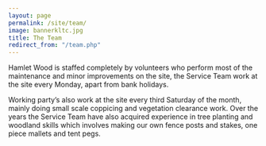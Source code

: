 ```yaml
---
layout: page
permalink: /site/team/
image: bannerkltc.jpg
title: The Team
redirect_from: "/team.php"
---
```


Hamlet Wood is staffed completely by volunteers who perform most of the maintenance and minor improvements on the site, the Service Team work at the site every Monday, apart from bank holidays.

Working party’s also work at the site every third Saturday of the month, mainly doing small scale coppicing and vegetation clearance work. Over the years the Service Team have also acquired experience in tree planting and woodland skills which involves making our own fence posts and stakes, one piece mallets and tent pegs.
